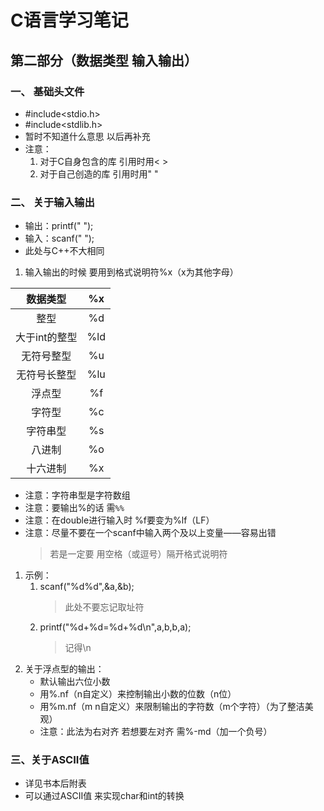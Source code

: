 # C语言学习笔记
## 第二部分（数据类型 输入输出）
### 一、 基础头文件
- #include<stdio.h>
- #include<stdlib.h>
- 暂时不知道什么意思 以后再补充
- 注意：
    1. 对于C自身包含的库 引用时用<  >
    2. 对于自己创造的库 引用时用"  "
### 二、 关于输入输出
- 输出：printf("   ");
- 输入：scanf("    ");
- 此处与C++不大相同
1. 输入输出的时候 要用到格式说明符%x（x为其他字母）

|数据类型|%x|
|:--:|:--:|
|整型|%d|
|大于int的整型|%ld|
|无符号整型|%u|
|无符号长整型|%lu|
|浮点型|%f|
|字符型|%c|
|字符串型|%s|
|八进制|%o|
|十六进制|%x|

- 注意：字符串型是字符数组
- 注意：要输出%的话 需`%%`
- 注意：在double进行输入时 %f要变为%lf（LF）
- 注意：尽量不要在一个scanf中输入两个及以上变量——容易出错
    > 若是一定要 用空格（或逗号）隔开格式说明符
1. 示例：
    1. scanf("%d%d",&a,&b);
        > 此处不要忘记取址符
    2. printf("%d+%d=%d+%d\n",a,b,b,a);
        > 记得\n
2. 关于浮点型的输出：
    - 默认输出六位小数
    - 用%.nf（n自定义）来控制输出小数的位数（n位）
    - 用%m.nf（m n自定义）来限制输出的字符数（m个字符）（为了整洁美观）
    - 注意：此法为右对齐 若想要左对齐 需%-md（加一个负号）
### 三、关于ASCII值
- 详见书本后附表
- 可以通过ASCII值 来实现char和int的转换